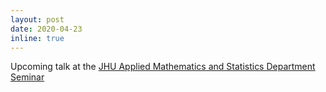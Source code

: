 ```yaml
---
layout: post
date: 2020-04-23
inline: true
---
```


Upcoming talk at the [JHU Applied Mathematics and Statistics Department Seminar](https://engineering.jhu.edu/ams/events/ams-seminar-tba-whitehead-304-22/?instance_id=922#.XycfHZNKi3I)

